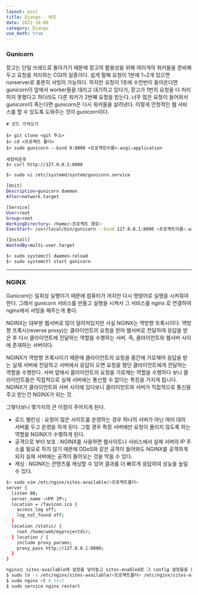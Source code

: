 ```yaml
---
layout: post
title: Django - 배포
date: 2022-10-08
category: Django
use_math: true
---
```


### Gunicorn

장고는 단일 쓰레드로 돌아가기 때문에 장고의 활용성을 위해 여러개의 워커들을 준비해 두고 요청을 처리하는 CGI의 일종이다. 
쉽게 말해 요청이 1분에 1~2개 있으면 runserver로 충분히 서빙이 가능하다. 
하지만 요청이 1초에 수천번이 들어온다면 gunicorn이 앞에서 worker들을 데리고 대기하고 있다가, 장고가 1번의 요청을 다 처리하지 못했다고 하더라도 다른 워커가 2번째 요청을 받는다.
너무 많은 요청이 들어와서 gunicorn이 죽는다면 gunicorn은 다시 워커들을 살려낸다. 
이렇게 안정적인 웹 서비스를 할 수 있도록 도와주는 것이 gunicorn이다. 

```
# 코드 가져오기

$> git clone <git 주소>
$> cd <프로젝트 폴더>
$> sudo gunicorn --bind 0:8000 <프로젝트이름>.wsgi:application

새창띄운후
$> curl http://127.0.0.1:8000
```

```bash
$> sudo vi /etc/systemd/system/gunicorn.service

[Unit]
Description=gunicorn daemon
After=network.target

[Service]
User=root
Group=root
WorkingDirectory= /home/<프로젝트 경로>
ExecStart= /usr/local/bin/gunicorn --bind 127.0.0.1:8000 <프로젝트이름>.wsgi:application

[Install]
WantedBy=multi-user.target

$> sudo systemctl daemon-reload
$> sudo systemctl start gunicorn
```


---

### NGINX

Gunicorn는 일회성 실행이기 때문에 컴퓨터가 꺼지만 다시 명령어로 실행을 시켜줘야 한다. 그래서 gunicorn 서비스를 만들고 실행을 시켜서 그 서비스를 nginx 로 연결하여 nginx에서 서빙을 해주는게 좋다.

NGINX는 대부분 웹서버로 많이 알려져있지만 사실 NGINX는 역방향 프록시이다. 역방향 프록시(reverse proxy)는 클라이언트의 요청을 받아 웹서버로 전달하여 응답을 받은 후 다시 클라이언트에 전달하는 역할을 수행하는 서버. 즉, 클라이언트와 웹서버 사이에 존재하는 서버이다.

NGINX가 역방향 프록시이기 때문에 클라이언트의 요청을 중간에 가로채어 응답을 받는 실제 서버에 전달하고 서버에서 응답이 오면 요청을 했던 클라이언트에게 전달하는 역할을 수행한다. 서버 앞에서 클라이언트의 요청을 가로채는 역할을 수행하다 보니 클라이언트들은 직접적으로 실제 서버에는 통신할 수 없다는 특징을 가지게 됩니다. NGINX가 클라이언트와 서버 사이에 있다보니 클라이언트와 서버가 직접적으로 통신을 주고 받는건 NGINX가 되는 것.

그렇다보니 몇가지의 큰 이점이 주어지게 된다.
- 로드 밸런싱 : 요청이 많은 사이트를 운영하는 경우 하나의 서버가 아닌 여러 대의 서버를 두고 운영을 하게 된다. 그럴 경우 특정 서버에만 요청이 몰리지 않도록 하는 역할을 NGINX가 수행하게 된다.
- 공격으로 부터 보호 : NGINX를 사용하면 웹사이트나 서비스에서 실제 서버의 IP 주소를 필요로 하지 않기 때문에 DDoS와 같은 공격이 들어와도 NGINX를 공격하게 되지 실제 서버에는 공격이 들어오는 것을 막을 수 있다.
- 캐싱 : NGINX는 콘텐츠를 캐싱할 수 있어 결과를 더 빠르게 응답하여 성능을 높일 수 있다.

```bash 
$> sudo vim /etc/nginx/sites-available/<프로젝트폴더>
server {
  listen 80;
  server_name <내부 IP>;
  location = /favicon.ico {
    access_log off;
    log_not_found off;
  }
  location /static/ {
    root /home/web/myprojectdir;
  } location / {
    include proxy_params;
    proxy_pass http://127.0.0.1:8000;
  }
}

nginx는 sites-available에 설정을 넣어놓고 sites-enabled로 그 config 설정들을 옮겨야만 사이트로 인정하고 서빙을 해줌
$ sudo ln -s /etc/nginx/sites-available/<프로젝트폴더> /etc/nginx/sites-enabled # 링크 걸기
$ sudo nginx –t # test
$ sudo service nginx restart
```
